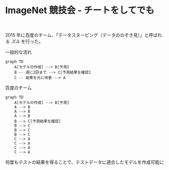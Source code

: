 # ImageNet 競技会 - チートをしてでも

<br/>

2015 年に百度のチーム、「データスヌーピング（データののぞき見）」と呼ばれる _ズル_ を行った。

<div class="grid grid-cols-2">
<div class="w-min mx-auto">

一般的な流れ

```mermaid
graph TD
    A[モデルの作成] --> B[予測]
    B -- 週に2回まで --> C[予測結果を確認]
    C -- 結果を元に改善 --> A
```

</div>
<div>

百度のチーム

<div class="grid grid-cols-2">
<div>

```mermaid
graph TD
    A[モデルの作成] --> B[予測]
    A --> B
    A --> B
    A --> B
    B --> C[予測結果を確認]
    B --> C
    B --> C
    B --> C
    C --> A
    C --> A
    C --> A
    C --> A
```

</div>
<div>

何度もテストの結果を得ることで、テストデータに適合したモデルを作成可能に

</div></div></div></div>

<!--

ImageNet 競技会での優勝が単なる研究的な側面だけではなく、企業にとっての営利活動としての側面を持ちはじめたころに事件はおきました。

ズルをしてしまった理由は、相手よりも優れたプログラムを開発しなければならないという重圧によるものだった。

もちろん、テストデータを使った学習は説明するまでもなくしてはならない行為だ。

当たり前だが、この大会では百度のチームは失格となることとなった。

また、優勝チームのトップ５正答率は95％を超えており、他のチームもかなり高い結果を出している。
-->
